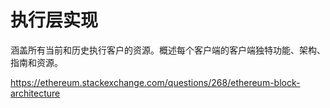 # 执行层实现

涵盖所有当前和历史执行客户的资源。概述每个客户端的客户端独特功能、架构、指南和资源。

https://ethereum.stackexchange.com/questions/268/ethereum-block-architecture